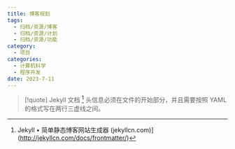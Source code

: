 ```yaml
---
title: 博客规划
tags:
  - 归档/资源/博客
  - 归档/资源/计划
  - 归档/资源/功能
category:
  - 项目
categories:
  - 计算机科学
  - 程序开发
date: 2023-7-11
---
```


> [!quote] Jekyll 文档 [^头信息]
> 头信息必须在文件的开始部分，并且需要按照 YAML 的格式写在两行三虚线之间。

[^头信息]:Jekyll • 简单静态博客网站生成器 (jekyllcn.com)](<http://jekyllcn.com/docs/frontmatter/>)
